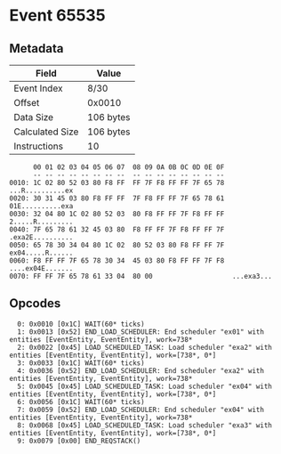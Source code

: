 # Event 65535

## Metadata

| Field           | Value     |
|-----------------|-----------|
| Event Index     | 8/30      |
| Offset          | 0x0010    |
| Data Size       | 106 bytes |
| Calculated Size | 106 bytes |
| Instructions    | 10        |

```
      00 01 02 03 04 05 06 07  08 09 0A 0B 0C 0D 0E 0F
      -- -- -- -- -- -- -- --  -- -- -- -- -- -- -- --
0010: 1C 02 80 52 03 80 F8 FF  FF 7F F8 FF FF 7F 65 78  ...R..........ex
0020: 30 31 45 03 80 F8 FF FF  7F F8 FF FF 7F 65 78 61  01E..........exa
0030: 32 04 80 1C 02 80 52 03  80 F8 FF FF 7F F8 FF FF  2.....R.........
0040: 7F 65 78 61 32 45 03 80  F8 FF FF 7F F8 FF FF 7F  .exa2E..........
0050: 65 78 30 34 04 80 1C 02  80 52 03 80 F8 FF FF 7F  ex04.....R......
0060: F8 FF FF 7F 65 78 30 34  45 03 80 F8 FF FF 7F F8  ....ex04E.......
0070: FF FF 7F 65 78 61 33 04  80 00                    ...exa3...      
```

## Opcodes

```
  0: 0x0010 [0x1C] WAIT(60* ticks)
  1: 0x0013 [0x52] END_LOAD_SCHEDULER: End scheduler "ex01" with entities [EventEntity, EventEntity], work=738*
  2: 0x0022 [0x45] LOAD_SCHEDULED_TASK: Load scheduler "exa2" with entities [EventEntity, EventEntity], work=[738*, 0*]
  3: 0x0033 [0x1C] WAIT(60* ticks)
  4: 0x0036 [0x52] END_LOAD_SCHEDULER: End scheduler "exa2" with entities [EventEntity, EventEntity], work=738*
  5: 0x0045 [0x45] LOAD_SCHEDULED_TASK: Load scheduler "ex04" with entities [EventEntity, EventEntity], work=[738*, 0*]
  6: 0x0056 [0x1C] WAIT(60* ticks)
  7: 0x0059 [0x52] END_LOAD_SCHEDULER: End scheduler "ex04" with entities [EventEntity, EventEntity], work=738*
  8: 0x0068 [0x45] LOAD_SCHEDULED_TASK: Load scheduler "exa3" with entities [EventEntity, EventEntity], work=[738*, 0*]
  9: 0x0079 [0x00] END_REQSTACK()
```
